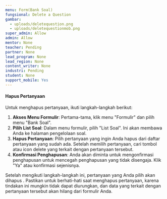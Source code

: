 ```yaml
---
menu: Form(Bank Soal)
fungsional: Delete a Question
gambar:
  - uploads/deletequestion.png
  - uploads/deletequestionmob.png
super_admin: Allow
admin: Allow
mentor: None
teacher: Pending
partner: None
lead_program: None
lead_region: None
content_writer: None
industri: Pending
student: None
support_mobile: Yes
---
```

#### Hapus Pertanyaan

Untuk menghapus pertanyaan, ikuti langkah-langkah berikut:

1. **Akses Menu Formulir**: Pertama-tama, klik menu "Formulir" dan pilih menu "Bank Soal".
2. **Pilih List Soal**: Dalam menu formulir, pilih "List Soal". Ini akan membawa Anda ke halaman pengelolaan soal.
3. **Hapus Pertanyaan**: Pilih pertanyaan yang ingin Anda hapus dari daftar pertanyaan yang sudah ada. Setelah memilih pertanyaan, cari tombol atau icon delete yang terkait dengan pertanyaan tersebut. 
4. **Konfirmasi Penghapusan**:  Anda akan diminta untuk mengonfirmasi penghapusan untuk mencegah penghapusan yang tidak disengaja. Klik "Ya" atau konfirmasi sejenisnya.

Setelah mengikuti langkah-langkah ini, pertanyaan yang Anda pilih akan dihapus . Pastikan untuk berhati-hati saat menghapus pertanyaan, karena tindakan ini mungkin tidak dapat diurungkan, dan data yang terkait dengan pertanyaan tersebut akan hilang dari formulir Anda.
